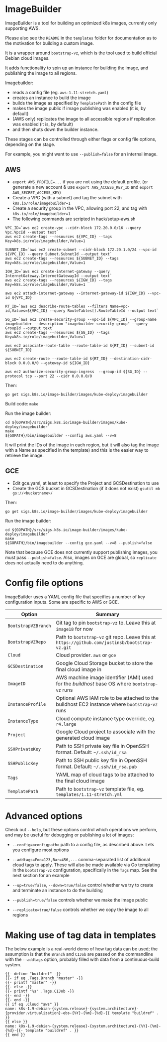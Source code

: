 ImageBuilder
============

ImageBuilder is a tool for building an optimized k8s images, currently only
supporting AWS.

Please also see the `README` in the `templates` folder for documentation as to
the motivation for building a custom image.

It is a wrapper around `bootstrap-vz`, which is the tool used to build official
Debian cloud images.  

It adds functionality to spin up an instance for building the image, and
publishing the image to all regions.

Imagebuilder:

* reads a config file (eg. `aws-1.11-stretch.yaml`)
* creates an instance to build the image
* builds the image as specified by `TemplatePath` in the config file
* makes the image public if image publishing was enabled (it is, by default)
* (AWS only) replicates the image to all accessible regions if replication was enabled (it is, by default)
* and then shuts down the builder instance. 

These stages can be controlled through either flags or config file options,
depending on the stage.

For example, you might want to use `--publish=false` for an internal image.

## AWS

* `export AWS_PROFILE=...` if you are not using the default profile.
 (or generate a new account & use `export AWS_ACCESS_KEY_ID` and `export AWS_SECRET_ACCESS_KEY`)
* Create a VPC (with a subnet) and tag the subnet with `k8s.io/role/imagebuilder=1`
* Create a security group in the VPC, allowing port 22, and tag with `k8s.io/role/imagebuilder=1`
* The following commands are scripted in hack/setup-aws.sh

```
VPC_ID=`aws ec2 create-vpc --cidr-block 172.20.0.0/16 --query Vpc.VpcId --output text`
aws ec2 create-tags --resources ${VPC_ID} --tags Key=k8s.io/role/imagebuilder,Value=1

SUBNET_ID=`aws ec2 create-subnet --cidr-block 172.20.1.0/24 --vpc-id ${VPC_ID} --query Subnet.SubnetId --output text`
aws ec2 create-tags --resources ${SUBNET_ID} --tags Key=k8s.io/role/imagebuilder,Value=1

IGW_ID=`aws ec2 create-internet-gateway --query InternetGateway.InternetGatewayId --output text`
aws ec2 create-tags --resources ${IGW_ID} --tags Key=k8s.io/role/imagebuilder,Value=1

aws ec2 attach-internet-gateway --internet-gateway-id ${IGW_ID} --vpc-id ${VPC_ID}

RT_ID=`aws ec2 describe-route-tables --filters Name=vpc-id,Values=${VPC_ID} --query RouteTables[].RouteTableId --output text`

SG_ID=`aws ec2 create-security-group --vpc-id ${VPC_ID} --group-name imagebuilder --description "imagebuilder security group" --query GroupId --output text`
aws ec2 create-tags --resources ${SG_ID} --tags Key=k8s.io/role/imagebuilder,Value=1

aws ec2 associate-route-table --route-table-id ${RT_ID} --subnet-id ${SUBNET_ID}

aws ec2 create-route --route-table-id ${RT_ID} --destination-cidr-block 0.0.0.0/0 --gateway-id ${IGW_ID}

aws ec2 authorize-security-group-ingress  --group-id ${SG_ID} --protocol tcp --port 22 --cidr 0.0.0.0/0
```

Then:

```
go get sigs.k8s.io/image-builder/images/kube-deploy/imagebuilder
```

Build code: `make`

Run the image builder:
```
cd ${GOPATH}/src/sigs.k8s.io/image-builder/images/kube-deploy/imagebuilder`
make
${GOPATH}/bin/imagebuilder --config aws.yaml --v=8
```

It will print the IDs of the image in each region, but it will also tag the
image with a Name as specified in the template) and this is the easier way to
retrieve the image.

## GCE

* Edit gce.yaml, at least to specify the Project and GCSDestination to use
* Create the GCS bucket in GCSDestination (if it does not exist) `gsutil mb
  gs://<bucketname>/`


Then:

```
go get sigs.k8s.io/image-builder/images/kube-deploy/imagebuilder
```

Run the image builder:
```
cd ${GOPATH}/src/sigs.k8s.io/image-builder/images/kube-deploy/imagebuilder`
make
${GOPATH}/bin/imagebuilder --config gce.yaml --v=8 --publish=false
```

Note that because GCE does not currently support publishing images, you must
pass `--publish=false`.  Also, images on GCE are global, so `replicate` does
not actually need to do anything.

Config file options
===================

ImageBuilder uses a YAML config file that specifies a number of key
configuration inputs. Some are specific to AWS or GCE.

| **Option**         | **Summary**                                                                                       |
|--------------------|---------------------------------------------------------------------------------------------------|
| `BootstrapVZBranch`| Git tag to pin `bootstrap-vz` to. Leave this at `image18` for now                                 |
| `BootstrapVZRepo`  | Path to `bootstrap-vz` git repo. Leave this at `https://github.com/justinsb/bootstrap-vz.git`     |
| `Cloud`            | Cloud provider. `aws` or `gce`                                                                    |
| `GCSDestination`   | Google Cloud Storage bucket to store the final cloud image in                                     |
| `ImageID`          | AWS machine image identifier (AMI) used for the _buildhost_  base OS where `bootstrap-vz` runs    |
| `InstanceProfile`  | Optional AWS IAM role to be attached to the buildhost EC2 instance where `bootstrap-vz` runs      |
| `InstanceType`     | Cloud compute instance type override, eg. `r4.large`                                              |
| `Project`          | Google Cloud project to associate with the generated cloud image                                  |
| `SSHPrivateKey`    | Path to SSH private key file in OpenSSH format. Default: `~/.ssh/id_rsa`                          |
| `SSHPublicKey`     | Path to SSH public key file in OpenSSH format. Default: `~/.ssh/id_rsa.pub`                       |
| `Tags`             | YAML map of cloud tags to be attached to the final cloud image                                    |
| `TemplatePath`     | Path to `bootstrap-vz` template file, eg. `templates/1.11-stretch.yml`                            |

Advanced options
================

Check out `--help`, but these options control which operations we perform,
and may be useful for debugging or publishing a lot of images:

* `--config=<configpath>` path to a config file, as described above. Lets you
  configure most options

* `--addtags=Foo=123,Bar=456,...` comma-separated list of additional cloud tags
  to apply. These will also be made available via Go templating in the
  `bootstrap-vz` configuration, specifically in the `Tags` map. See the next
  section for an example

* `--up=true/false`, `--down=true/false` control whether we try to create and
  terminate an instance to do the building

* `--publish=true/false` controls whether we make the image public

* `--replicate=true/false` controls whether we copy the image to all regions

Making use of tag data in templates
===================================

The below example is a real-world demo of how tag data can be used; the
assumption is that the `Branch` and `CIJob` are passed on the commandline with
the `--addtags` option, probably filled with data from a continuous-build
system.

```
{{- define "buildref" -}}
{{- if eq .Tags.Branch "master" -}}
{{- printf "master" -}}
{{- else -}}
{{- printf "%s" .Tags.CIJob -}}
{{- end -}}
{{- end -}}
{{ if eq .Cloud "aws" }}
name: k8s-1.9-debian-{system.release}-{system.architecture}-{provider.virtualization}-ebs-{%Y}-{%m}-{%d}-{{ template "buildref" . }}
{{ else }}
name: k8s-1.9-debian-{system.release}-{system.architecture}-{%Y}-{%m}-{%d}-{{- template "buildref" . }}
{{ end }}
```
